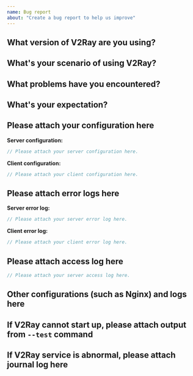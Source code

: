 ```yaml
---
name: Bug report
about: "Create a bug report to help us improve"
---
```


<!--
Please answer all the questions with enough information. All issues not following this template will be closed immediately.
If you are not sure if your question is truely a bug of V2Ray, please discuss it at https://github.com/bmclab-git/v2ray-core/discussions first.
-->

## What version of V2Ray are you using?

<!-- If you deploy different versions of V2Ray on server and client, please explicitly point out -->


## What's your scenario of using V2Ray?

<!-- E.g., watching YouTube videos in browsers via Socks/VMess proxy -->


## What problems have you encountered?

<!-- Please describe in detail, such as timeout, fake TLS certificate, etc -->


## What's your expectation?



## Please attach your configuration here

<!-- Remember to mask your IP address or hostname -->

**Server configuration:**

```javascript
// Please attach your server configuration here.

```

**Client configuration:**

```javascript
// Please attach your client configuration here.

```

## Please attach error logs here

<!--
only trailing lines if the log file is large in size.
Error log file is usually at `/var/log/v2ray/error.log` on Linux.
-->

**Server error log:**

```javascript
// Please attach your server error log here.

```

**Client error log:**

```javascript
// Please attach your client error log here.

```

## Please attach access log here

<!-- Access log is usually at '/var/log/v2ray/access.log' on Linux. -->

```javascript
// Please attach your server access log here.

```

## Other configurations (such as Nginx) and logs here



## If V2Ray cannot start up, please attach output from `--test` command



## If V2Ray service is abnormal, please attach journal log here

<!-- Usual command is `journalctl -u v2ray` -->

<!-- Please review your issue and check the format before submitting. -->
